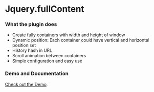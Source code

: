 # Jquery.fullContent

### What the plugin does

* Create fully containers with width and height of window
* Dynamic position: Each container could have vertical and horizontal position set
* History hash in URL
* Scroll animation between containers
* Simple configuration and easy use

### Demo and Documentation


[Check out the Demo](http://www.zehfernandes.com/jquery.fullContent/).

